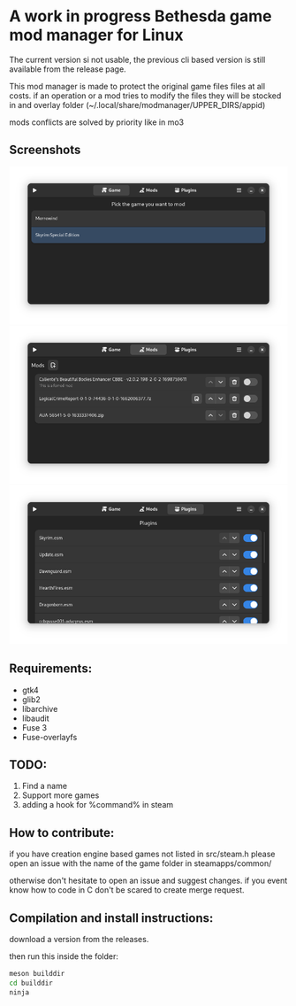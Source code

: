 
# A work in progress Bethesda game mod manager for Linux

The current version si not usable, the previous cli based version is still available from the release page.

This mod manager is made to protect the original game files files at all costs.
if an operation or a mod tries to modify the files they will be stocked in and overlay folder (~/.local/share/modmanager/UPPER_DIRS/appid)

mods conflicts are solved by priority like in mo3

## Screenshots

![Game list](screenshots/games.png)
![Mods list](screenshots/mods.png)
![Plugins list](screenshots/plugins.png)

## Requirements:
* gtk4
* glib2
* libarchive
* libaudit
* Fuse 3
* Fuse-overlayfs

## TODO:
1. Find a name
2. Support more games
3. adding a hook for %command% in steam

## How to contribute:
if you have creation engine based games not listed in src/steam.h
please open an issue with the name of the game folder in steamapps/common/

otherwise don't hesitate to open an issue and suggest changes. if you event know how to code in C don't be scared to create merge request.

## Compilation and install instructions:
download a version from the releases.

then run this inside the folder:
```bash
meson builddir
cd builddir
ninja
```
